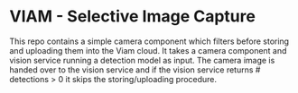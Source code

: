 # VIAM - Selective Image Capture

This repo contains a simple camera component which filters before storing and uploading them into the Viam cloud.
It takes a camera component and vision service running a detection model as input. The camera image is handed over to the vision service and if the vision service returns # detections > 0 it skips the storing/uploading procedure.


